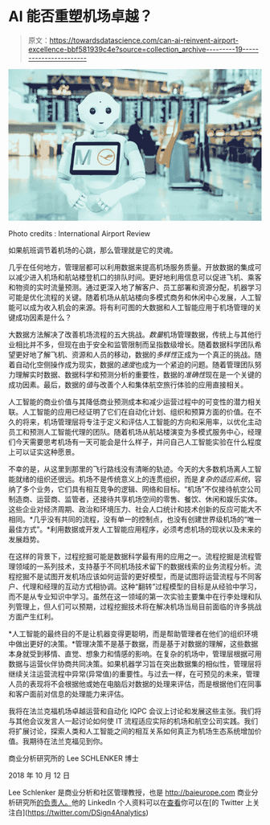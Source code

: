 # AI 能否重塑机场卓越？

> 原文：<https://towardsdatascience.com/can-ai-reinvent-airport-excellence-bbf581939c4e?source=collection_archive---------19----------------------->

![](img/6413837064819e5bb038198275bc3649.png)

Photo credits : International Airport Review

如果航班调节着机场的心跳，那么管理就是它的灵魂。

几乎在任何地方，管理层都可以利用数据来提高机场服务质量。开放数据的集成可以减少进入机场和航站楼登机口的排队时间。更好地利用信息可以促进飞机、乘客和物资的实时流量预测。通过更深入地了解客户、员工部署和资源分配，机器学习可能是优化流程的关键。随着机场从航站楼向多模式商务和休闲中心发展，人工智能可以成为收入机会的来源。将有利可图的大数据和人工智能应用于机场管理的关键成功因素是什么？

大数据方法解决了改善机场流程的五大挑战。*数量*机场管理数据，传统上与其他行业相比并不多，但现在由于安全和监管限制而呈指数级增长。随着数据科学团队希望更好地了解飞机、资源和人员的移动，数据的*多样性*正成为一个真正的挑战。随着自动化空侧操作成为现实，数据的*速度*也成为一个紧迫的问题。随着管理团队努力理解实时数据、数据科学和预测分析的重要性，数据的*准确性*现在是一个关键的成功因素。最后，数据的*值*与改善个人和集体航空旅行体验的应用直接相关。

人工智能的商业价值与其降低商业预测成本和减少运营过程中的可变性的潜力相关联。人工智能的应用已经证明了它们在自动化计划、组织和预算方面的价值。在不久的将来，机场管理层将专注于定义和评估人工智能的方向和采用率，以优化主动员工和预测人工智能代理的团队。随着机场从航站楼演变为多模式服务中心，经理们今天需要思考机场有一天可能会是什么样子，并问自己人工智能实验在什么程度上可以证实这种愿景。

不幸的是，从这里到那里的飞行路线没有清晰的轨迹。今天的大多数机场离人工智能就绪的组织还很远。机场不是传统意义上的连贯组织，而是*复杂的适应系统*，容纳了多个业务，它们具有相互竞争的逻辑、网络和目标。“机场”不仅接待航空公司制造商、运营商、监管者，还接待共享机场空间的零售、餐饮、休闲和娱乐实体。这些企业对经济周期、政治和环境压力、社会人口统计和技术创新的反应可能大不相同。*几乎没有共同的流程，没有单一的控制点，也没有创建世界级机场的“唯一最佳方式”。*利用数据或开发人工智能应用程序，必须考虑机场的现状以及未来的发展趋势。

在这样的背景下，过程挖掘可能是数据科学最有用的应用之一。流程挖掘是流程管理领域的一系列技术，支持基于不同机场技术留下的数据线索的业务流程分析。流程挖掘不是试图开发机场应该如何运营的更好模型，而是试图将运营流程与不同客户、代理和经理的互动方式相协调。这种“翻转”过程模型的目标是从经验中学习，而不是从专业知识中学习。虽然在这一领域的第一次实验主要集中在行李处理和队列管理上，但人们可以预期，过程挖掘技术将在解决机场当局目前面临的许多挑战方面产生红利。

*人工智能的最终目的不是让机器变得更聪明，而是帮助管理者在他们的组织环境中做出更好的决策。*管理决策不是基于数据，而是基于对数据的理解，这些数据本身就受到移情、直觉、想象力和情感的影响。在复杂的机场中，管理层根据可用数据与运营伙伴协商共同决策。如果机器学习旨在突出数据集的相似性，管理层将继续关注运营流程中异常(异常值)的重要性。与过去一样，在可预见的未来，管理人员的表现将不会根据他或她在电脑后对数据的处理来评估，而是根据他们在同事和客户面前对信息的处理能力来评估。

我将在法兰克福机场卓越运营和自动化 IQPC 会议上讨论和发展这些主张。我们将与其他会议发言人一起讨论如何使 IT 流程适应实际的机场和航空公司实践。我们将扩展讨论，探索人类和人工智能之间的相互关系如何真正为机场生态系统增加价值。我期待在法兰克福见到你。

商业分析研究所的 Lee SCHLENKER 博士

2018 年 10 月 12 日

Lee Schlenker 是商业分析和社区管理教授，也是 http://baieurope.com 商业分析研究所[的负责人。](http://baieurope.com./)他的 LinkedIn 个人资料可以在[查看](http://www.linkedin.com/in/leeschlenker.)你可以在[的 Twitter 上关注白](https://twitter.com/DSign4Analytics)